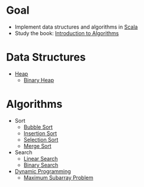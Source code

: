 # Goal
* Implement data structures and algorithms in [Scala](https://www.scala-lang.org/)
* Study the book: [Introduction to Algorithms](https://mitpress.mit.edu/books/introduction-algorithms)

# Data Structures
* [Heap](https://en.wikipedia.org/wiki/Heap_(data_structure))
  * [Binary Heap](https://en.wikipedia.org/wiki/Binary_heap)

# Algorithms
* Sort
  * [Bubble Sort](https://en.wikipedia.org/wiki/Bubble_sort)
  * [Insertion Sort](https://en.wikipedia.org/wiki/Insertion_sort)
  * [Selection Sort](https://en.wikipedia.org/wiki/Selection_sort)
  * [Merge Sort](https://en.wikipedia.org/wiki/Merge_sort)
* Search
  * [Linear Search](https://en.wikipedia.org/wiki/Linear_search)
  * [Binary Search](https://en.wikipedia.org/wiki/Binary_search_algorithm)
* [Dynamic Programming](https://en.wikipedia.org/wiki/Dynamic_programming)
  * [Maximum Subarray Problem](https://en.wikipedia.org/wiki/Maximum_subarray_problem#Kadane's_algorithm_(Algorithm_3:_Dynamic_Programming))
